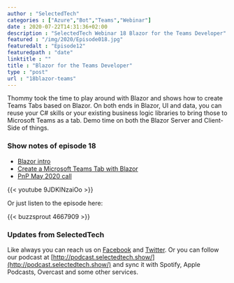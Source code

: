 ```yaml
---
author : "SelectedTech"
categories : ["Azure","Bot","Teams","Webinar"]
date : 2020-07-22T14:31:36+02:00
description : "SelectedTech Webinar 18 Blazor for the Teams Developer"
featured : "/img/2020/Episode018.jpg"
featuredalt : "Episode12"
featuredpath : "date"
linktitle : ""
title : "Blazor for the Teams Developer"
type : "post"
url : "18blazor-teams"
---
```


Thommy took the time to play around with Blazor and shows how to create Teams Tabs based on Blazor. On both ends in Blazor, UI and data, you can reuse your C# skills or your existing business logic libraries to bring those to Microsoft Teams as a tab. Demo time on both the Blazor Server and Client-Side of things.

### Show notes of episode 18

- [Blazor intro](https://dotnet.microsoft.com/apps/aspnet/web-apps/blazor)
- [Create a Microsoft Teams Tab with Blazor](https://thomy.tech/microsoft-teams-tab-with-blazor/)
- [PnP May 2020 call](https://www.youtube.com/watch?v=gtusCyOYePs)

{{< youtube 9JDKINzaiOo >}}

Or just listen to the episode here:

{{< buzzsprout 4667909 >}}

### Updates from SelectedTech

Like always you can reach us on [Facebook](https://www.facebook.com/SelectedTechPage/) and [Twitter](https://twitter.com/selectedtech). Or you can follow our podcast at [http://podcast.selectedtech.show/](http://podcast.selectedtech.show/) and sync it with Spotify, Apple Podcasts, Overcast and some other services.
